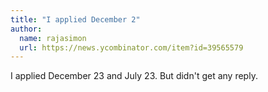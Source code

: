 ```yaml
---
title: "I applied December 2"
author:
  name: rajasimon
  url: https://news.ycombinator.com/item?id=39565579
---
```

I applied December 23 and July 23. But didn&#x27;t get any reply.
